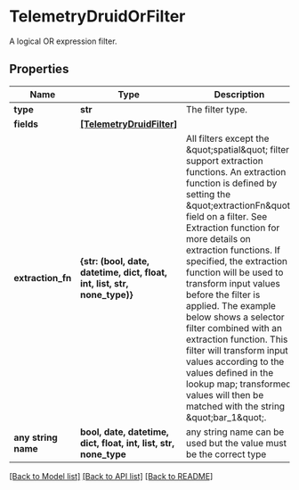 # TelemetryDruidOrFilter

A logical OR expression filter.
## Properties
Name | Type | Description | Notes
------------ | ------------- | ------------- | -------------
**type** | **str** | The filter type. | 
**fields** | [**[TelemetryDruidFilter]**](TelemetryDruidFilter.md) |  | 
**extraction_fn** | **{str: (bool, date, datetime, dict, float, int, list, str, none_type)}** | All filters except the \&quot;spatial\&quot; filter support extraction functions. An extraction function is defined by setting the \&quot;extractionFn\&quot; field on a filter. See Extraction function for more details on extraction functions. If specified, the extraction function will be used to transform input values before the filter is applied. The example below shows a selector filter combined with an extraction function. This filter will transform input values according to the values defined in the lookup map; transformed values will then be matched with the string \&quot;bar_1\&quot;. | [optional] 
**any string name** | **bool, date, datetime, dict, float, int, list, str, none_type** | any string name can be used but the value must be the correct type | [optional]

[[Back to Model list]](../README.md#documentation-for-models) [[Back to API list]](../README.md#documentation-for-api-endpoints) [[Back to README]](../README.md)


